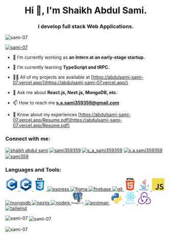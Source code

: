 
<h1 align="center">Hi 👋, I'm Shaikh Abdul Sami.</h1>
<h3 align="center">I develop full stack Web Applications.</h3>

<p align="left"> <img src="https://komarev.com/ghpvc/?username=sami-07&label=Profile%20views&color=0e75b6&style=flat" alt="sami-07" /> </p>

<p align="left"> <a href="https://github.com/ryo-ma/github-profile-trophy"><img src="https://github-profile-trophy.vercel.app/?username=sami-07" alt="sami-07" /></a> </p>

- 🔭 I’m currently working as **an Intern at an early-stage startup.**

- 🌱 I’m currently learning **TypeScript and tRPC.**

- 👨‍💻 All of my projects are available at [https://abdulsami-sami-07.vercel.app/](https://abdulsami-sami-07.vercel.app/)

- 💬 Ask me about **React.js, Next.js, MongoDB, etc.**

- 📫 How to reach me **s.a.sami359359@gmail.com**

- 📄 Know about my experiences [https://abdulsami-sami-07.vercel.app/Resume.pdf](https://abdulsami-sami-07.vercel.app/Resume.pdf)

<h3 align="left">Connect with me:</h3>
<p align="left">
<a href="https://linkedin.com/in/shaikh abdul sami" target="blank"><img align="center" src="https://raw.githubusercontent.com/rahuldkjain/github-profile-readme-generator/master/src/images/icons/Social/linked-in-alt.svg" alt="shaikh abdul sami" height="30" width="40" /></a>
<a href="https://www.codechef.com/users/sami359359" target="blank"><img align="center" src="https://i.pinimg.com/originals/c5/d9/fc/c5d9fc1e18bcf039f464c2ab6cfb3eb6.jpg" alt="sami359359" height="30" width="40" /></a>
<a href="https://www.hackerrank.com/s_a_sami359359" target="blank"><img align="center" src="https://raw.githubusercontent.com/rahuldkjain/github-profile-readme-generator/master/src/images/icons/Social/hackerrank.svg" alt="s_a_sami359359" height="30" width="40" /></a>
<a href="https://codeforces.com/profile/s.a.sami359359" target="blank"><img align="center" src="https://raw.githubusercontent.com/rahuldkjain/github-profile-readme-generator/master/src/images/icons/Social/codeforces.svg" alt="s.a.sami359359" height="30" width="40" /></a>
<a href="https://www.leetcode.com/sami359" target="blank"><img align="center" src="https://raw.githubusercontent.com/rahuldkjain/github-profile-readme-generator/master/src/images/icons/Social/leet-code.svg" alt="sami359" height="30" width="40" /></a>
</p>

<h3 align="left">Languages and Tools:</h3>
<p align="left"> <a href="https://www.cprogramming.com/" target="_blank" rel="noreferrer"> <img src="https://raw.githubusercontent.com/devicons/devicon/master/icons/c/c-original.svg" alt="c" width="40" height="40"/> </a> <a href="https://www.w3schools.com/cpp/" target="_blank" rel="noreferrer"> <img src="https://raw.githubusercontent.com/devicons/devicon/master/icons/cplusplus/cplusplus-original.svg" alt="cplusplus" width="40" height="40"/> </a> <a href="https://www.w3schools.com/css/" target="_blank" rel="noreferrer"> <img src="https://raw.githubusercontent.com/devicons/devicon/master/icons/css3/css3-original-wordmark.svg" alt="css3" width="40" height="40"/> </a> <a href="https://expressjs.com" target="_blank" rel="noreferrer"> <img src="https://adware-technologies.s3.amazonaws.com/uploads/technology/thumbnail/20/express-js.png" alt="express" width="40" height="40"/> </a> <a href="https://www.figma.com/" target="_blank" rel="noreferrer"> <img src="https://www.vectorlogo.zone/logos/figma/figma-icon.svg" alt="figma" width="40" height="40"/> </a> <a href="https://firebase.google.com/" target="_blank" rel="noreferrer"> <img src="https://www.vectorlogo.zone/logos/firebase/firebase-icon.svg" alt="firebase" width="40" height="40"/> </a> <a href="https://git-scm.com/" target="_blank" rel="noreferrer"> <img src="https://www.vectorlogo.zone/logos/git-scm/git-scm-icon.svg" alt="git" width="40" height="40"/> </a> <a href="https://www.w3.org/html/" target="_blank" rel="noreferrer"> <img src="https://raw.githubusercontent.com/devicons/devicon/master/icons/html5/html5-original-wordmark.svg" alt="html5" width="40" height="40"/> </a> <a href="https://www.java.com" target="_blank" rel="noreferrer"> <img src="https://raw.githubusercontent.com/devicons/devicon/master/icons/java/java-original.svg" alt="java" width="40" height="40"/> </a> <a href="https://developer.mozilla.org/en-US/docs/Web/JavaScript" target="_blank" rel="noreferrer"> <img src="https://raw.githubusercontent.com/devicons/devicon/master/icons/javascript/javascript-original.svg" alt="javascript" width="40" height="40"/> </a> <a href="https://www.mongodb.com/" target="_blank" rel="noreferrer"> <img src="https://encrypted-tbn0.gstatic.com/images?q=tbn:ANd9GcRHkYDuaqlA5G479UOStcQOCR6I5WY_s6JtHQuVvFEqpL9l6b85-NZsUF2xo9Mob39aq_g&usqp=CAU" alt="mongodb" width="40" height="40"/> </a> <a href="https://nextjs.org/" target="_blank" rel="noreferrer"> <img src="https://res.cloudinary.com/practicaldev/image/fetch/s--RpUfSAFP--/c_imagga_scale,f_auto,fl_progressive,h_1080,q_auto,w_1080/https://dev-to-uploads.s3.amazonaws.com/uploads/articles/8otweo5ef6kwc26rmxe5.png" alt="nextjs" width="40" height="40"/> </a> <a href="https://nodejs.org" target="_blank" rel="noreferrer"> <img src="https://encrypted-tbn0.gstatic.com/images?q=tbn:ANd9GcTejDbnovRWSYR1UFXVPsxRTRjd3fGjobjtJkGb5ZIr0g&s" alt="nodejs" width="40" height="40"/> </a> <a href="https://www.postgresql.org" target="_blank" rel="noreferrer"> <img src="https://raw.githubusercontent.com/devicons/devicon/master/icons/postgresql/postgresql-original-wordmark.svg" alt="postgresql" width="40" height="40"/> </a> <a href="https://postman.com" target="_blank" rel="noreferrer"> <img src="https://www.vectorlogo.zone/logos/getpostman/getpostman-icon.svg" alt="postman" width="40" height="40"/> </a> <a href="https://www.python.org" target="_blank" rel="noreferrer"> <img src="https://raw.githubusercontent.com/devicons/devicon/master/icons/python/python-original.svg" alt="python" width="40" height="40"/> </a> <a href="https://reactjs.org/" target="_blank" rel="noreferrer"> <img src="https://raw.githubusercontent.com/devicons/devicon/master/icons/react/react-original-wordmark.svg" alt="react" width="40" height="40"/> </a> <a href="https://redux.js.org" target="_blank" rel="noreferrer"> <img src="https://raw.githubusercontent.com/devicons/devicon/master/icons/redux/redux-original.svg" alt="redux" width="40" height="40"/> </a> <a href="https://tailwindcss.com/" target="_blank" rel="noreferrer"> <img src="https://www.vectorlogo.zone/logos/tailwindcss/tailwindcss-icon.svg" alt="tailwind" width="40" height="40"/> </a> </p>

<p><img align="left" src="https://github-readme-stats.vercel.app/api/top-langs?username=sami-07&show_icons=true&locale=en&layout=compact" alt="sami-07" /></p>

<p>&nbsp;<img align="center" src="https://github-readme-stats.vercel.app/api?username=sami-07&show_icons=true&locale=en" alt="sami-07" /></p>

<p><img align="center" src="https://github-readme-streak-stats.herokuapp.com/?user=sami-07&" alt="sami-07" /></p>

